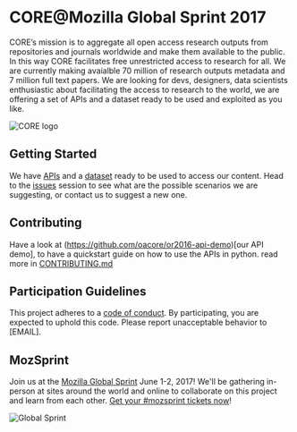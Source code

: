 
# CORE@Mozilla Global Sprint 2017
CORE’s mission is to aggregate all open access research outputs from repositories and journals worldwide and make them available to the public. In this way CORE facilitates free unrestricted access to research for all.
We are currently making avaialble 70 million of research outputs metadata and 7 million full text papers. 
We are looking for devs, designers, data scientists enthusiastic about facilitating the access to research to the world, we are offering a set of APIs and a dataset ready to be used and exploited as you like.

![CORE logo](https://core.ac.uk/images/dab7dee.png "CORE logo")

## Getting Started
We have [APIs](https://core.ac.uk/about#apis) and a [dataset](https://core.ac.uk/about#dataset) ready to be used to access our content. Head to the [issues](/issues) session to see what are the possible scenarios we are suggesting, or contact us to suggest a new one.


## Contributing
Have a look at (https://github.com/oacore/or2016-api-demo)[our API demo], to have a quickstart guide on how to use the APIs in python. read more in [CONTRIBUTING.md](CONTRIBUTING.md)

## Participation Guidelines

This project adheres to a [code of conduct](CODE_OF_CONDUCT.md). By participating, you are expected to uphold this code. Please report unacceptable behavior to [EMAIL].

## MozSprint

Join us at the [Mozilla Global Sprint](http://mozilla.github.io/global-sprint/) June 1-2, 2017! We'll be gathering in-person at sites around the world and online to collaborate on this project and learn from each other. [Get your #mozsprint tickets now](http://mozilla.github.io/global-sprint/)!

![Global Sprint](https://cloud.githubusercontent.com/assets/617994/24632585/b2b07dcc-1892-11e7-91cf-f9e473187cf7.png)
